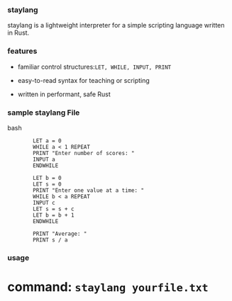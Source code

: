 ### staylang

staylang is a lightweight interpreter for a simple scripting language written in Rust.

### features

- familiar control structures:`LET, WHILE, INPUT, PRINT`

- easy-to-read syntax for teaching or scripting

- written in performant, safe Rust

### sample staylang File

bash

```
        LET a = 0
        WHILE a < 1 REPEAT
        PRINT "Enter number of scores: "
        INPUT a
        ENDWHILE

        LET b = 0
        LET s = 0
        PRINT "Enter one value at a time: "
        WHILE b < a REPEAT
        INPUT c
        LET s = s + c
        LET b = b + 1
        ENDWHILE

        PRINT "Average: "
        PRINT s / a
```

### usage

# command: `staylang yourfile.txt`
